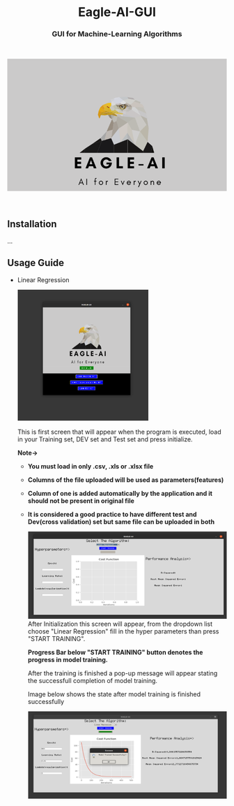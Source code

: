 </p>
<h1 align="center">
  Eagle-AI-GUI
</h1>
 <h3 align="center">
  GUI for Machine-Learning Algorithms
</h3>
 
</p>
<br>
<p align="center">
  <a>
    <img src="./eagle2.png"/>
  </a>
  </p>
<br>
  
## Installation
  ...
## Usage Guide
* Linear Regression

  <a>
    <img src="./img/1.png" width="300" height ="300"/>
  </a>
  
  This is first screen that will appear when the program is executed, load in your Training set, DEV set and Test set and press initialize.
  
  **Note->**
  * **You must load in only .csv, .xls or .xlsx file** 
  * **Columns of the file uploaded will be used as parameters(features)**
  * **Column of one is added automatically by the application and it should not be present in original file**
  * **It is considered a good practice to have different test and Dev(cross validation) set but same file can be uploaded in both**
    <br>
    
    <a>
    <img src="./img/3.png" width="500" height ="200"/>
    </a>
    <br>
    After Initialization this screen will appear, from the dropdown list choose "Linear Regression" fill in the hyper parameters than
    press "START TRAINING".
    
    **Progress Bar below "START TRAINING" button denotes the progress in model training.**
    
    After the training is finished a pop-up message will appear stating the successfull completion of model training. 
    
    Image below shows the state after model training is finished successfully
    
    <a>
    <img src="./img/2.png" width="500" height ="200"/>
    </a>
  
